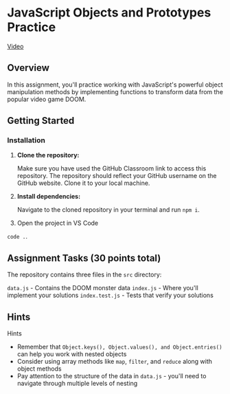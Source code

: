# JavaScript Objects and Prototypes Practice

[Video](https://go.screenpal.com/watch/cTfFeVnjgGd)

## Overview

In this assignment, you'll practice working with JavaScript's powerful object manipulation methods by implementing functions to transform data from the popular video game DOOM.

## Getting Started

### Installation

1. **Clone the repository:**

   Make sure you have used the GitHub Classroom link to access this repository. The repository should reflect your GitHub username on the GitHub website. Clone it to your local machine.

2. **Install dependencies:**

   Navigate to the cloned repository in your terminal and run `npm i`.

3. Open the project in VS Code

`code .`.

## Assignment Tasks (30 points total)

The repository contains three files in the `src` directory:

`data.js` - Contains the DOOM monster data
`index.js` - Where you'll implement your solutions
`index.test.js` - Tests that verify your solutions

## Hints

Hints

- Remember that `Object.keys(), Object.values(), and Object.entries()` can help you work with nested objects
- Consider using array methods like `map`, `filter`, and `reduce` along with object methods
- Pay attention to the structure of the data in `data.js` - you'll need to navigate through multiple levels of nesting
